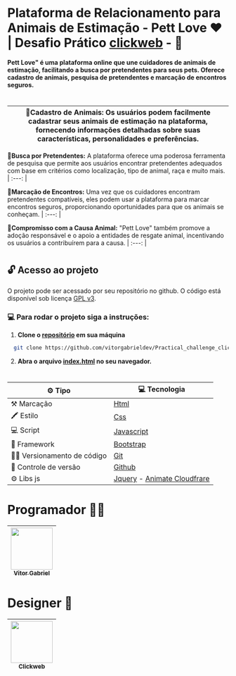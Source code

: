 # Plataforma de Relacionamento para Animais de Estimação - Pett Love ❤ | Desafio Prático [clickweb](https://clickweb.com.br/) -  💼

**Pett Love" é uma plataforma online que une cuidadores de animais de estimação, facilitando a busca por pretendentes para seus pets. Oferece cadastro de animais, pesquisa de pretendentes e marcação de encontros seguros.**

#


| **🐶Cadastro de Animais:** Os usuários podem facilmente cadastrar seus animais de estimação na plataforma, fornecendo informações detalhadas sobre suas características, personalidades e preferências.
| :---: |

**🐷Busca por Pretendentes:** A plataforma oferece uma poderosa ferramenta de pesquisa que permite aos usuários encontrar pretendentes adequados com base em critérios como localização, tipo de animal, raça e muito mais.
| :---: |

**🐠Marcação de Encontros:** Uma vez que os cuidadores encontram pretendentes compatíveis, eles podem usar a plataforma para marcar encontros seguros, proporcionando oportunidades para que os animais se conheçam.
| :---: |

**🐢Compromisso com a Causa Animal:** "Pett Love" também promove a adoção responsável e o apoio a entidades de resgate animal, incentivando os usuários a contribuírem para a causa.
| :---: |

#

## 🔓 Acesso ao projeto

O projeto pode ser acessado por seu repositório no github. O código está disponível sob licença [GPL v3](https://github.com/leonardossrocha/projeto-CadEndereco/blob/master/LICENSE).

### 💻 Para rodar o projeto siga a instruções:

1. **Clone o [repositório](https://github.com/vitorgabrieldev/Practical_challenge_clickWeb) em sua máquina**
``` bash
  git clone https://github.com/vitorgabrieldev/Practical_challenge_clickWeb
```

2. **Abra o arquivo [index.html](https://pt.wikipedia.org/wiki/Index.html) no seu navegador.**

#

| ⚙ Tipo | 💻 Tecnologia |
|--------|------|
| ⚒ Marcação | [Html](https://developer.mozilla.org/pt-BR/docs/Web/HTML) |
| 🖍 Estilo | [Css](https://developer.mozilla.org/pt-BR/docs/Web/CSS) |
| 💻 Script | [Javascript](https://developer.mozilla.org/pt-BR/docs/Web/JavaScript) |
| 📝 Framework | [Bootstrap](https://getbootstrap.com/docs/5.3/getting-started/introduction/) |
| 👨‍💻 Versionamento de código | [Git](https://git-scm.com/docs) | 
| 🔂 Controle de versão | [Github](https://docs.github.com/pt) | 
| ⚙ Libs js | [Jquery](https://jquery.com/) - [Animate Cloudfrare](https://cdnjs.com/libraries/animate.css)|

#

# Programador 👨‍💻

| [<img loading="lazy" src="https://avatars.githubusercontent.com/u/106203763?v=4" width=95><br><sub>Vitor Gabriel</sub>](https://github.com/vitorgabrieldev)
| :---: |

# Designer 📲

| [<img loading="lazy" src="https://avatars.githubusercontent.com/u/5519736?s=200&v=4" width=95><br><sub>Clickweb</sub>](https://github.com/Clickweb)
| :---: |
